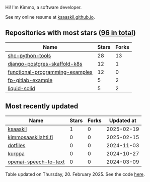 Hi! I'm Kimmo, a software developer.

See my online resume at [ksaaskil.github.io](https://ksaaskil.github.io).

<!-- repositories starts -->

## Repositories with most stars ([96 in total](https://github.com/ksaaskil?tab=repositories))
| Name        | Stars           | Forks  |
| ------------- |-------------| -----|
|[shc-python-tools](https://github.com/ksaaskil/shc-python-tools)|28|13
|[django-postgres-skaffold-k8s](https://github.com/ksaaskil/django-postgres-skaffold-k8s)|12|1
|[functional-programming-examples](https://github.com/ksaaskil/functional-programming-examples)|12|0
|[fp-gitlab-example](https://github.com/ksaaskil/fp-gitlab-example)|5|2
|[liquid-solid](https://github.com/ksaaskil/liquid-solid)|5|2

<!-- repositories ends -->
<!-- recent_repositories starts -->

## Most recently updated
| Name        | Stars           | Forks  | Updated at
| ------------- |-------------| -----|-----|
|[ksaaskil](https://github.com/ksaaskil/ksaaskil)|1|0|2025-02-19
|[kimmosaaskilahti.fi](https://github.com/ksaaskil/kimmosaaskilahti.fi)|0|0|2025-02-15
|[dotfiles](https://github.com/ksaaskil/dotfiles)|0|0|2024-11-03
|[kurppa](https://github.com/ksaaskil/kurppa)|0|0|2024-10-27
|[openai-speech-to-text](https://github.com/ksaaskil/openai-speech-to-text)|0|0|2024-03-09

<!-- recent_repositories ends -->
<!-- updated_at starts -->
Table updated on Thursday, 20. February 2025. See the code [here](https://github.com/ksaaskil/ksaaskil).
<!-- updated_at ends -->
